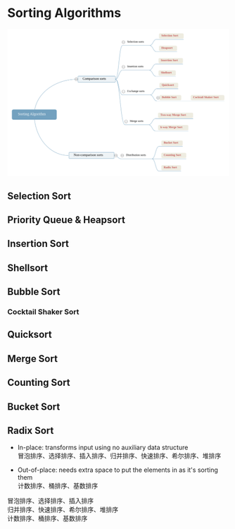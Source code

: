 # Sorting Algorithms
![](img/Sorting+Algorithm.svg)


## Selection Sort

## Priority Queue & Heapsort

## Insertion Sort

## Shellsort

## Bubble Sort

### Cocktail Shaker Sort

## Quicksort



## Merge Sort


## Counting Sort

## Bucket Sort

## Radix Sort


- In-place: transforms input using no auxiliary data structure  
冒泡排序、选择排序、插入排序、归并排序、快速排序、希尔排序、堆排序  

- Out-of-place: needs extra space to put the elements in as it's sorting them  
计数排序、桶排序、基数排序  

冒泡排序、选择排序、插入排序  
归并排序、快速排序、希尔排序、堆排序  
计数排序、桶排序、基数排序  
